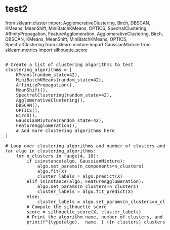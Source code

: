 # test2
from sklearn.cluster import AgglomerativeClustering, Birch, DBSCAN, KMeans, MeanShift, MiniBatchKMeans, OPTICS, SpectralClustering, AffinityPropagation, FeatureAgglomeration, AgglomerativeClustering, Birch, DBSCAN, KMeans, MeanShift, MiniBatchKMeans, OPTICS, SpectralClustering
from sklearn.mixture import GaussianMixture
from sklearn.metrics import silhouette_score
<pre>

# Create a list of clustering algorithms to test
clustering_algorithms = [
    KMeans(random_state=42),
    MiniBatchKMeans(random_state=42),
    AffinityPropagation(),
    MeanShift(),
    SpectralClustering(random_state=42),
    AgglomerativeClustering(),
    DBSCAN(),
    OPTICS(),
    Birch(),
    GaussianMixture(random_state=42),
    FeatureAgglomeration(),
    # Add more clustering algorithms here
]

# Loop over clustering algorithms and number of clusters and print silhouette score
for algo in clustering_algorithms:
    for n_clusters in range(4, 10):
        if isinstance(algo, GaussianMixture):
            algo.set_params(n_components=n_clusters)
            algo.fit(X)
            cluster_labels = algo.predict(X)
        elif isinstance(algo, FeatureAgglomeration):
            algo.set_params(n_clusters=n_clusters)
            cluster_labels = algo.fit_predict(X)
        else:
            cluster_labels = algo.set_params(n_clusters=n_clusters).fit_predict(X)
        # Compute the silhouette score
        score = silhouette_score(X, cluster_labels)
        # Print the algorithm name, number of clusters, and silhouette score
        print(f"{type(algo).__name__} ({n_clusters} clusters): {score}")
</pre>
